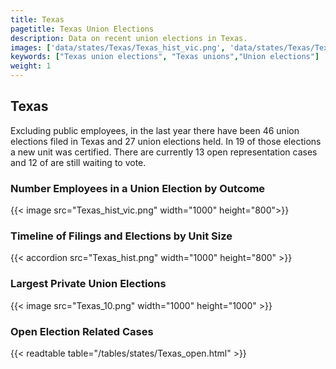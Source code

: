 ```yaml
---
title: Texas
pagetitle: Texas Union Elections
description: Data on recent union elections in Texas.
images: ['data/states/Texas/Texas_hist_vic.png', 'data/states/Texas/Texas_hist_size.png', 'data/states/Texas/Texas_10.png']
keywords: ["Texas union elections", "Texas unions","Union elections"]
weight: 1
---
```

##  Texas

Excluding public employees, in the last year there have been 46 union elections filed in Texas and 27 union elections held. In 19 of those elections a new unit was certified. There are currently 13 open representation cases and 12 of are still waiting to vote.

### Number Employees in a Union Election by Outcome
{{< image src="Texas_hist_vic.png" width="1000" height="800">}}

### Timeline of Filings and Elections by Unit Size
{{< accordion src="Texas_hist.png" width="1000" height="800" >}}

### Largest Private Union Elections
{{< image src="Texas_10.png" width="1000" height="1000"  >}}

### Open Election Related Cases
{{< readtable table="/tables/states/Texas_open.html" >}}

